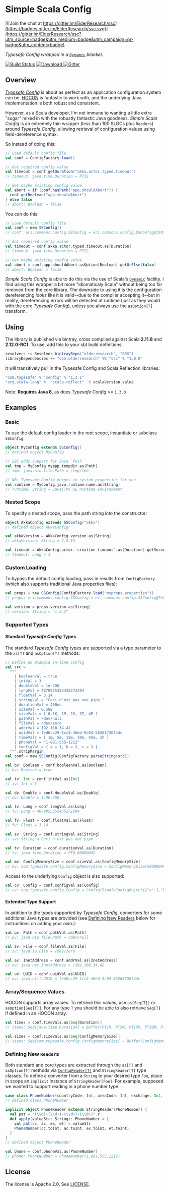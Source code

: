 # Simple Scala Config

[![Join the chat at https://gitter.im/ElderResearch/ssc](https://badges.gitter.im/ElderResearch/ssc.svg)](https://gitter.im/ElderResearch/ssc?utm_source=badge&utm_medium=badge&utm_campaign=pr-badge&utm_content=badge)

_Typesafe Config wrapped in a [`Dynamic`][dsd] blanket._

[![Build Status](https://travis-ci.org/ElderResearch/ssc.svg?branch=master)](https://travis-ci.org/ElderResearch/ssc)
[ ![Download](https://api.bintray.com/packages/elderresearch/OSS/ssc/images/download.svg) ](https://bintray.com/elderresearch/OSS/ssc/_latestVersion)
[![Gitter](https://badges.gitter.im/ElderResearch/ssc.svg)](https://gitter.im/ElderResearch/ssc?utm_source=badge&utm_medium=badge&utm_campaign=pr-badge)

## Overview

[_Typesafe Config_][tc] is about as perfect as an application configuration system can be. [HOCON][hocon] is fantastic to work with, and the underlying Java implementation is both robust and consistent.

However, as a Scala developer, I'm not immune to wanting a little extra "sugar" mixed in with the robustly fantastic Java goodness. _Simple Scala Config_ is an extremely thin wrapper (less than 100 SLOCs plus `Reader`s) around _Typesafe Config_, allowing retrieval of configuration values using field-dereference syntax:

So instead of doing this:




```scala
// Load default config file
val conf = ConfigFactory.load()
```
```scala
// Get required config value
val timeout = conf.getDuration("akka.actor.typed.timeout")
// timeout: java.time.Duration = PT2S

// Get maybe existing config value
val abort = if (conf.hasPath("app.shouldAbort")) {
  conf.getBoolean("app.shouldAbort")
} else false
// abort: Boolean = false
```

You can do this:

```scala
// Load default config file
val conf = new SSConfig()
// conf: eri.commons.config.SSConfig = eri.commons.config.SSConfig@730f9b96

// Get required config value
val timeout = conf.akka.actor.typed.timeout.as[Duration]
// timeout: java.time.Duration = PT2S

// Get maybe existing config value
val abort = conf.app.shouldAbort.asOption[Boolean].getOrElse(false)
// abort: Boolean = false
```

_Simple Scala Config_ is able to do this via the use of Scala's [`Dynamic`][dsd] facility. I find using this wrapper a bit more "idiomaticaly Scala" without being too far removed from the core library.  The downside to using it is the configuration dereferencing _looks_ like it is valid--due to the compiler accepting it--but in reality, dereferencing errors will be detected at runtime (just as they would with the core _Typesafe Config_), unless you always use the `asOption[T]` transform.

## Using

The library is published via bintray, cross compiled against Scala **2.11.8** and **2.12.0-RC1**. To use, add this to your sbt build definitions:

```scala
resolvers += Resolver.bintrayRepo("elderresearch", "OSS")
libraryDependencies += "com.elderresearch" %% "ssc" % "1.0.0"
```

It will transitively pull in the Typesafe Config and Scala Reflection libraries:

```scala
"com.typesafe" % "config" % "1.3.1"
"org.scala-lang" %  "scala-reflect"  % scalaVersion.value
```

Note: **Requires Java 8**, as does _Typesafe Config_ >= `1.3.0`

## Examples

### Basic

To use the default config loader in the root scope, instantiate or subclass `SSConfig`:

```scala
object MyConfig extends SSConfig()
// defined object MyConfig

// SSC adds support for Java `Path`
val tmp = MyConfig.myapp.tempdir.as[Path]
// tmp: java.nio.file.Path = /tmp/foo

// NB: Typesafe Config merges in system properties for you
val runtime = MyConfig.java.runtime.name.as[String]
// runtime: String = Java(TM) SE Runtime Environment
```

### Nested Scope

To specify a nested scope, pass the path string into the constructor:

```scala
object AkkaConfig extends SSConfig("akka")
// defined object AkkaConfig

val akkaVersion = AkkaConfig.version.as[String]
// akkaVersion: String = 2.3.15

val timeout = AkkaConfig.actor.`creation-timeout`.as[Duration].getSeconds
// timeout: Long = 3
```

### Custom Loading

To bypass the default config loading, pass in results from `ConfigFactory` (which also supports traditional Java properties files):

```scala
val props = new SSConfig(ConfigFactory.load("myprops.properties"))
// props: eri.commons.config.SSConfig = eri.commons.config.SSConfig@7b85d73

val version = props.version.as[String]
// version: String = "1.2.3"
```

### Supported Types

#### Standard _Typesafe Config_ Types

The standard _Typesafe Config_ types are supported via a type parameter to the `as[T]` and `asOption[T]` methods:

```scala
// Define an example in-line config
val src =
  """
    | booleanVal = true
    | intVal = 3
    | doubleVal = 1e-200
    | longVal = 4878955355435272204
    | floatVal = 3.14
    | stringVal = "Ceci n'est pas une pipe."
    | durationVal = 400ns
    | sizeVal = 0.5GB
    | sizeVals = [ 0.5K, 1M, 2G, 3T, 4P ]
    | pathVal = /dev/null
    | fileVal = /dev/zero
    | addrVal = 192.168.34.42
    | uuidVal = fed6cc29-1cc4-46ed-9c04-56261730f44c
    | timeVals = [ 1m, 5m, 15m, 30m, 45m, 1h ]
    | phoneVal = "1-881-555-1212"
    | configVal = { a = 1, b = 2, c = 3 }
  """.stripMargin
val conf = new SSConfig(ConfigFactory.parseString(src))
```
```scala
val bv: Boolean = conf.booleanVal.as[Boolean]
// bv: Boolean = true

val iv: Int = conf.intVal.as[Int]
// iv: Int = 3

val dv: Double = conf.doubleVal.as[Double]
// dv: Double = 1.0E-200

val lv: Long = conf.longVal.as[Long]
// lv: Long = 4878955355435272204

val fv: Float = conf.floatVal.as[Float]
// fv: Float = 3.14

val sv: String = conf.stringVal.as[String]
// sv: String = Ceci n'est pas une pipe.

val tv: Duration = conf.durationVal.as[Duration]
// tv: java.time.Duration = PT0.0000004S

val mv: ConfigMemorySize = conf.sizeVal.as[ConfigMemorySize]
// mv: com.typesafe.config.ConfigMemorySize = ConfigMemorySize(500000000)
```

Access to the underlying `Config` object is also supported:

```scala
val cv: Config = conf.configVal.as[Config]
// cv: com.typesafe.config.Config = Config(SimpleConfigObject({"a":1,"b":2,"c":3}))
```

#### Extended Type Support

In addition to the types supported by _Typesafe Config_, converters for some additional Java types are provided (see [Defining New Readers](#defining-new-readers) below for instructions on adding your own.):

```scala
val pv: Path = conf.pathVal.as[Path]
// pv: java.nio.file.Path = /dev/null

val zv: File = conf.fileVal.as[File]
// zv: java.io.File = /dev/zero

val av: InetAddress = conf.addrVal.as[InetAddress]
// av: java.net.InetAddress = /192.168.34.42

val uv: UUID = conf.uuidVal.as[UUID]
// uv: java.util.UUID = fed6cc29-1cc4-46ed-9c04-56261730f44c
```

### Array/Sequence Values

HOCON supports array values. To retrieve this values, use `as[Seq[T]]` or `asOption[Seq[T]]`. For any type `T` you should be able to also retrieve `Seq[T]` if defined in an HOCON array.

```scala
val times = conf.timeVals.as[Seq[Duration]]
// times: Seq[java.time.Duration] = Buffer(PT1M, PT5M, PT15M, PT30M, PT45M, PT1H)

val sizes = conf.sizeVals.as[Seq[ConfigMemorySize]]
// sizes: Seq[com.typesafe.config.ConfigMemorySize] = Buffer(ConfigMemorySize(512), ConfigMemorySize(1048576), ConfigMemorySize(2147483648), ConfigMemorySize(3298534883328), ConfigMemorySize(4503599627370496))
```

### Defining New `Reader`s

Both standard and core types are extracted through the `as[T]` and `asOption[T]` methods via [`ConfigReader[T]`](src/main/scala/eri/commons/config/ConfigReader.scala) and `StringReader[T]` type classes. To define a converter from a `String` to your desired type `Foo`, place in scope an `implicit` instance of `StringReader[Foo]`. For example, supposed we wanted to support reading in a phone number type:  

```scala
case class PhoneNumber(countryCode: Int, areaCode: Int, exchange: Int, extension: Int)
// defined class PhoneNumber

implicit object PhoneReader extends StringReader[PhoneNumber] {
  val pat = "(\\d)-(\\d+)-(\\d+)-(\\d+)".r
  def apply(valueStr: String): PhoneNumber = {
    val pat(cc, ac, ex, et) = valueStr
    PhoneNumber(cc.toInt, ac.toInt, ex.toInt, et.toInt)
  }
}
// defined object PhoneReader

val phone = conf.phoneVal.as[PhoneNumber]
// phone: PhoneNumber = PhoneNumber(1,881,555,1212)
```

## License

The license is Apache 2.0. See [LICENSE](LICENSE).


[tc]: https://github.com/typesafehub/config
[hocon]: https://github.com/typesafehub/config/blob/master/HOCON.md
[dsd]: http://www.scala-lang.org/api/2.11.8/#scala.Dynamic
